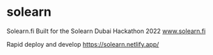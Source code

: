 # solearn
Solearn.fi
Built for the Solearn Dubai Hackathon 2022
www.solearn.fi

Rapid deploy and develop https://solearn.netlify.app/
